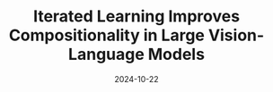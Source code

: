 ---
layout: seminar-post
title: 'Iterated Learning Improves Compositionality in Large Vision-Language Models'
subtitle: ''
categories: "Computer Vision"
tags: [VLM]
date: 2024-10-22
pdf_url: 'https://drive.google.com/file/d/13rypilymcs6DRWshRzCtSx5HU04Fnfp9/preview'
---